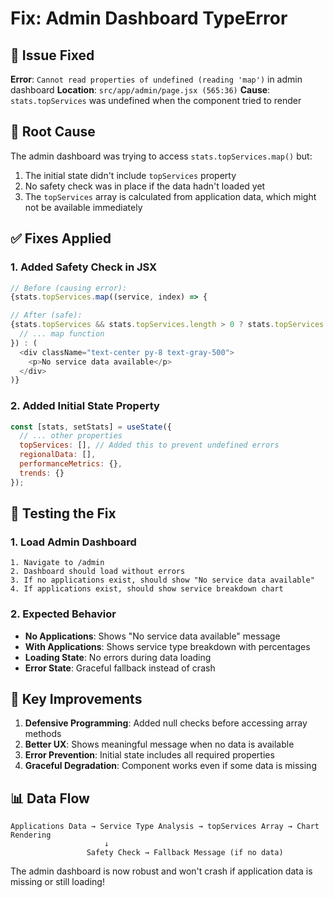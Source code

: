 # Fix: Admin Dashboard TypeError

## 🐛 **Issue Fixed**
**Error**: `Cannot read properties of undefined (reading 'map')` in admin dashboard
**Location**: `src/app/admin/page.jsx (565:36)`
**Cause**: `stats.topServices` was undefined when the component tried to render

## 🔧 **Root Cause**
The admin dashboard was trying to access `stats.topServices.map()` but:
1. The initial state didn't include `topServices` property
2. No safety check was in place if the data hadn't loaded yet
3. The `topServices` array is calculated from application data, which might not be available immediately

## ✅ **Fixes Applied**

### 1. Added Safety Check in JSX
```javascript
// Before (causing error):
{stats.topServices.map((service, index) => {

// After (safe):
{stats.topServices && stats.topServices.length > 0 ? stats.topServices.map((service, index) => {
  // ... map function
}) : (
  <div className="text-center py-8 text-gray-500">
    <p>No service data available</p>
  </div>
)}
```

### 2. Added Initial State Property
```javascript
const [stats, setStats] = useState({
  // ... other properties
  topServices: [], // Added this to prevent undefined errors
  regionalData: [],
  performanceMetrics: {},
  trends: {}
});
```

## 🧪 **Testing the Fix**

### 1. Load Admin Dashboard
```
1. Navigate to /admin
2. Dashboard should load without errors
3. If no applications exist, should show "No service data available"
4. If applications exist, should show service breakdown chart
```

### 2. Expected Behavior
- **No Applications**: Shows "No service data available" message
- **With Applications**: Shows service type breakdown with percentages
- **Loading State**: No errors during data loading
- **Error State**: Graceful fallback instead of crash

## 🎯 **Key Improvements**
1. **Defensive Programming**: Added null checks before accessing array methods
2. **Better UX**: Shows meaningful message when no data is available
3. **Error Prevention**: Initial state includes all required properties
4. **Graceful Degradation**: Component works even if some data is missing

## 📊 **Data Flow**
```
Applications Data → Service Type Analysis → topServices Array → Chart Rendering
                     ↓
                 Safety Check → Fallback Message (if no data)
```

The admin dashboard is now robust and won't crash if application data is missing or still loading!



